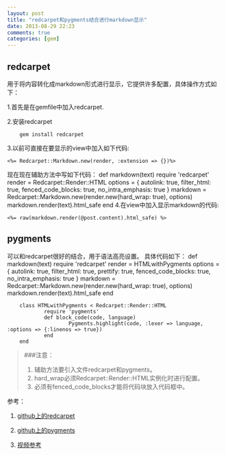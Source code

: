 ```yaml
---
layout: post
title: "redcarpet和pygments结合进行markdown显示"
date: 2013-08-29 22:23
comments: true
categories: [gem]
---
```

## redcarpet

用于将内容转化成markdown形式进行显示，它提供许多配置，具体操作方式如下：

1.首先是在gemfile中加入redcarpet.

2.安装redcarpet

		gem install redcarpet
3.以前可直接在要显示的view中加入如下代码:

    <%= Redcarpet::Markdown.new(render, :extension => {})%>

现在现在辅助方法中写如下代码：
    def markdown(text)
			require 'redcarpet'
			render = Redcarpet::Render::HTML
			options = {
				autolink: true,
				filter_html: true,
				fenced_code_blocks: true,
        no_intra_emphasis: true
			}
			markdown = Redcarpet::Markdown.new(render.new(hard_wrap: true), options)
			markdown.render(text).html_safe
		end
4.在view中加入显示markdown的代码:

    <%= raw(markdown.render(@post.content).html_safe) %>

## pygments

可以和redcarpet很好的结合，用于语法高亮设置。
具体代码如下：
		def markdown(text)
				require 'redcarpet'
				render = HTMLwithPygments
				options = {
						autolink: true, 
						filter_html: true, 
						prettify: true,
						fenced_code_blocks: true,
						no_intra_emphasis: true
				}
				markdown = Redcarpet::Markdown.new(render.new(hard_wrap: true), options)
				markdown.render(text).html_safe
		end
		 
		class HTMLwithPygments < Redcarpet::Render::HTML
				require 'pygments'
				def block_code(code, language)
						Pygments.highlight(code, :lexer => language, :options => {:linenos => true})
				end
		end

> ###注意：
> 1. 辅助方法要引入文件redcarpet和pygments。
> 2. hard_wrap必须Redcarpet::Render::HTML实例化时进行配置。
> 3. 必须有fenced_code_blocks才能将代码块放入代码框中。

参考：

1. [github上的redcarpet](https://github.com/vmg/redcarpet)

2. [github上的pygments](https://github.com/tmm1/pygments.rb)

3. [视频参考](http://railscasts.com/episodes/272-markdown-with-redcarpet?view=comments)

